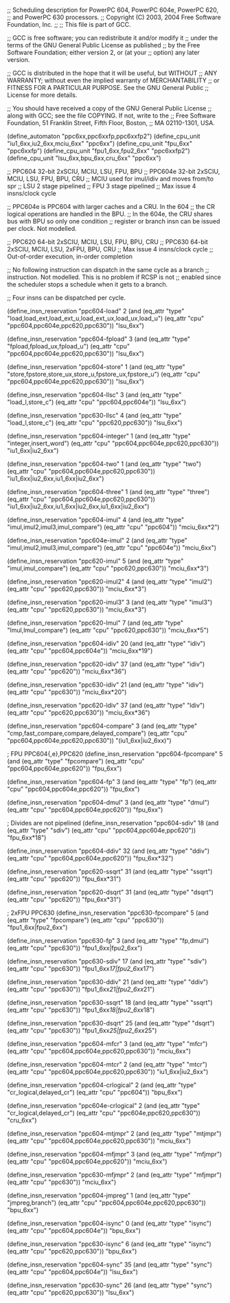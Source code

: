 ;; Scheduling description for PowerPC 604, PowerPC 604e, PowerPC 620,
;; and PowerPC 630 processors.
;;   Copyright (C) 2003, 2004 Free Software Foundation, Inc.
;;
;; This file is part of GCC.

;; GCC is free software; you can redistribute it and/or modify it
;; under the terms of the GNU General Public License as published
;; by the Free Software Foundation; either version 2, or (at your
;; option) any later version.

;; GCC is distributed in the hope that it will be useful, but WITHOUT
;; ANY WARRANTY; without even the implied warranty of MERCHANTABILITY
;; or FITNESS FOR A PARTICULAR PURPOSE.  See the GNU General Public
;; License for more details.

;; You should have received a copy of the GNU General Public License
;; along with GCC; see the file COPYING.  If not, write to the
;; Free Software Foundation, 51 Franklin Street, Fifth Floor, Boston,
;; MA 02110-1301, USA.

(define_automaton "ppc6xx,ppc6xxfp,ppc6xxfp2")
(define_cpu_unit "iu1_6xx,iu2_6xx,mciu_6xx" "ppc6xx")
(define_cpu_unit "fpu_6xx" "ppc6xxfp")
(define_cpu_unit "fpu1_6xx,fpu2_6xx" "ppc6xxfp2")
(define_cpu_unit "lsu_6xx,bpu_6xx,cru_6xx" "ppc6xx")

;; PPC604  32-bit 2xSCIU, MCIU, LSU, FPU, BPU
;; PPC604e  32-bit 2xSCIU, MCIU, LSU, FPU, BPU, CRU
;; MCIU used for imul/idiv and moves from/to spr
;; LSU 2 stage pipelined
;; FPU 3 stage pipelined
;; Max issue 4 insns/clock cycle

;; PPC604e is PPC604 with larger caches and a CRU.  In the 604
;; the CR logical operations are handled in the BPU.
;; In the 604e, the CRU shares bus with BPU so only one condition
;; register or branch insn can be issued per clock.  Not modelled.

;; PPC620  64-bit 2xSCIU, MCIU, LSU, FPU, BPU, CRU
;; PPC630 64-bit 2xSCIU, MCIU, LSU, 2xFPU, BPU, CRU
;; Max issue 4 insns/clock cycle
;; Out-of-order execution, in-order completion

;; No following instruction can dispatch in the same cycle as a branch
;; instruction.  Not modelled.  This is no problem if RCSP is not
;; enabled since the scheduler stops a schedule when it gets to a branch.

;; Four insns can be dispatched per cycle.

(define_insn_reservation "ppc604-load" 2
  (and (eq_attr "type" "load,load_ext,load_ext_u,load_ext_ux,load_ux,load_u")
       (eq_attr "cpu" "ppc604,ppc604e,ppc620,ppc630"))
  "lsu_6xx")

(define_insn_reservation "ppc604-fpload" 3
  (and (eq_attr "type" "fpload,fpload_ux,fpload_u")
       (eq_attr "cpu" "ppc604,ppc604e,ppc620,ppc630"))
  "lsu_6xx")

(define_insn_reservation "ppc604-store" 1
  (and (eq_attr "type" "store,fpstore,store_ux,store_u,fpstore_ux,fpstore_u")
       (eq_attr "cpu" "ppc604,ppc604e,ppc620,ppc630"))
  "lsu_6xx")

(define_insn_reservation "ppc604-llsc" 3
  (and (eq_attr "type" "load_l,store_c")
       (eq_attr "cpu" "ppc604,ppc604e"))
  "lsu_6xx")
  
(define_insn_reservation "ppc630-llsc" 4
  (and (eq_attr "type" "load_l,store_c")
       (eq_attr "cpu" "ppc620,ppc630"))
  "lsu_6xx")
  
(define_insn_reservation "ppc604-integer" 1
  (and (eq_attr "type" "integer,insert_word")
       (eq_attr "cpu" "ppc604,ppc604e,ppc620,ppc630"))
  "iu1_6xx|iu2_6xx")

(define_insn_reservation "ppc604-two" 1
  (and (eq_attr "type" "two")
       (eq_attr "cpu" "ppc604,ppc604e,ppc620,ppc630"))
  "iu1_6xx|iu2_6xx,iu1_6xx|iu2_6xx")

(define_insn_reservation "ppc604-three" 1
  (and (eq_attr "type" "three")
       (eq_attr "cpu" "ppc604,ppc604e,ppc620,ppc630"))
  "iu1_6xx|iu2_6xx,iu1_6xx|iu2_6xx,iu1_6xx|iu2_6xx")

(define_insn_reservation "ppc604-imul" 4
  (and (eq_attr "type" "imul,imul2,imul3,imul_compare")
       (eq_attr "cpu" "ppc604"))
  "mciu_6xx*2")

(define_insn_reservation "ppc604e-imul" 2
  (and (eq_attr "type" "imul,imul2,imul3,imul_compare")
       (eq_attr "cpu" "ppc604e"))
  "mciu_6xx")

(define_insn_reservation "ppc620-imul" 5
  (and (eq_attr "type" "imul,imul_compare")
       (eq_attr "cpu" "ppc620,ppc630"))
  "mciu_6xx*3")

(define_insn_reservation "ppc620-imul2" 4
  (and (eq_attr "type" "imul2")
       (eq_attr "cpu" "ppc620,ppc630"))
  "mciu_6xx*3")

(define_insn_reservation "ppc620-imul3" 3
  (and (eq_attr "type" "imul3")
       (eq_attr "cpu" "ppc620,ppc630"))
  "mciu_6xx*3")

(define_insn_reservation "ppc620-lmul" 7
  (and (eq_attr "type" "lmul,lmul_compare")
       (eq_attr "cpu" "ppc620,ppc630"))
  "mciu_6xx*5")

(define_insn_reservation "ppc604-idiv" 20
  (and (eq_attr "type" "idiv")
       (eq_attr "cpu" "ppc604,ppc604e"))
  "mciu_6xx*19")

(define_insn_reservation "ppc620-idiv" 37
  (and (eq_attr "type" "idiv")
       (eq_attr "cpu" "ppc620"))
  "mciu_6xx*36")

(define_insn_reservation "ppc630-idiv" 21
  (and (eq_attr "type" "idiv")
       (eq_attr "cpu" "ppc630"))
  "mciu_6xx*20")

(define_insn_reservation "ppc620-ldiv" 37
  (and (eq_attr "type" "ldiv")
       (eq_attr "cpu" "ppc620,ppc630"))
  "mciu_6xx*36")

(define_insn_reservation "ppc604-compare" 3
  (and (eq_attr "type" "cmp,fast_compare,compare,delayed_compare")
       (eq_attr "cpu" "ppc604,ppc604e,ppc620,ppc630"))
  "(iu1_6xx|iu2_6xx)")

; FPU PPC604{,e},PPC620
(define_insn_reservation "ppc604-fpcompare" 5
  (and (eq_attr "type" "fpcompare")
       (eq_attr "cpu" "ppc604,ppc604e,ppc620"))
  "fpu_6xx")

(define_insn_reservation "ppc604-fp" 3
  (and (eq_attr "type" "fp")
       (eq_attr "cpu" "ppc604,ppc604e,ppc620"))
  "fpu_6xx")

(define_insn_reservation "ppc604-dmul" 3
  (and (eq_attr "type" "dmul")
       (eq_attr "cpu" "ppc604,ppc604e,ppc620"))
  "fpu_6xx")

; Divides are not pipelined
(define_insn_reservation "ppc604-sdiv" 18
  (and (eq_attr "type" "sdiv")
       (eq_attr "cpu" "ppc604,ppc604e,ppc620"))
  "fpu_6xx*18")

(define_insn_reservation "ppc604-ddiv" 32
  (and (eq_attr "type" "ddiv")
       (eq_attr "cpu" "ppc604,ppc604e,ppc620"))
  "fpu_6xx*32")

(define_insn_reservation "ppc620-ssqrt" 31
  (and (eq_attr "type" "ssqrt")
       (eq_attr "cpu" "ppc620"))
  "fpu_6xx*31")

(define_insn_reservation "ppc620-dsqrt" 31
  (and (eq_attr "type" "dsqrt")
       (eq_attr "cpu" "ppc620"))
  "fpu_6xx*31")


; 2xFPU PPC630
(define_insn_reservation "ppc630-fpcompare" 5
  (and (eq_attr "type" "fpcompare")
       (eq_attr "cpu" "ppc630"))
  "fpu1_6xx|fpu2_6xx")

(define_insn_reservation "ppc630-fp" 3
  (and (eq_attr "type" "fp,dmul")
       (eq_attr "cpu" "ppc630"))
  "fpu1_6xx|fpu2_6xx")

(define_insn_reservation "ppc630-sdiv" 17
  (and (eq_attr "type" "sdiv")
       (eq_attr "cpu" "ppc630"))
  "fpu1_6xx*17|fpu2_6xx*17")

(define_insn_reservation "ppc630-ddiv" 21
  (and (eq_attr "type" "ddiv")
       (eq_attr "cpu" "ppc630"))
  "fpu1_6xx*21|fpu2_6xx*21")

(define_insn_reservation "ppc630-ssqrt" 18
  (and (eq_attr "type" "ssqrt")
       (eq_attr "cpu" "ppc630"))
  "fpu1_6xx*18|fpu2_6xx*18")

(define_insn_reservation "ppc630-dsqrt" 25
  (and (eq_attr "type" "dsqrt")
       (eq_attr "cpu" "ppc630"))
  "fpu1_6xx*25|fpu2_6xx*25")

(define_insn_reservation "ppc604-mfcr" 3
  (and (eq_attr "type" "mfcr")
       (eq_attr "cpu" "ppc604,ppc604e,ppc620,ppc630"))
  "mciu_6xx")

(define_insn_reservation "ppc604-mtcr" 2
  (and (eq_attr "type" "mtcr")
       (eq_attr "cpu" "ppc604,ppc604e,ppc620,ppc630"))
  "iu1_6xx|iu2_6xx")

(define_insn_reservation "ppc604-crlogical" 2
  (and (eq_attr "type" "cr_logical,delayed_cr")
       (eq_attr "cpu" "ppc604"))
  "bpu_6xx")

(define_insn_reservation "ppc604e-crlogical" 2
  (and (eq_attr "type" "cr_logical,delayed_cr")
       (eq_attr "cpu" "ppc604e,ppc620,ppc630"))
  "cru_6xx")

(define_insn_reservation "ppc604-mtjmpr" 2
  (and (eq_attr "type" "mtjmpr")
       (eq_attr "cpu" "ppc604,ppc604e,ppc620,ppc630"))
  "mciu_6xx")

(define_insn_reservation "ppc604-mfjmpr" 3
  (and (eq_attr "type" "mfjmpr")
       (eq_attr "cpu" "ppc604,ppc604e,ppc620"))
  "mciu_6xx")

(define_insn_reservation "ppc630-mfjmpr" 2
  (and (eq_attr "type" "mfjmpr")
       (eq_attr "cpu" "ppc630"))
  "mciu_6xx")

(define_insn_reservation "ppc604-jmpreg" 1
  (and (eq_attr "type" "jmpreg,branch")
       (eq_attr "cpu" "ppc604,ppc604e,ppc620,ppc630"))
  "bpu_6xx")

(define_insn_reservation "ppc604-isync" 0
  (and (eq_attr "type" "isync")
       (eq_attr "cpu" "ppc604,ppc604e"))
  "bpu_6xx")
  
(define_insn_reservation "ppc630-isync" 6
  (and (eq_attr "type" "isync")
       (eq_attr "cpu" "ppc620,ppc630"))
  "bpu_6xx")
  
(define_insn_reservation "ppc604-sync" 35
  (and (eq_attr "type" "sync")
       (eq_attr "cpu" "ppc604,ppc604e"))
  "lsu_6xx")
  
(define_insn_reservation "ppc630-sync" 26
  (and (eq_attr "type" "sync")
       (eq_attr "cpu" "ppc620,ppc630"))
  "lsu_6xx")
  
